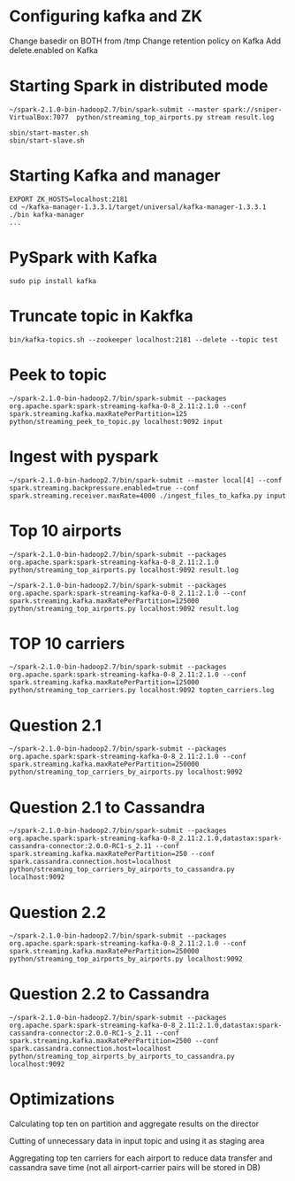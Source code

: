 # Configuring kafka and ZK
Change basedir on BOTH from /tmp
Change retention policy on Kafka
Add delete.enabled on Kafka

# Starting Spark in distributed mode
```
~/spark-2.1.0-bin-hadoop2.7/bin/spark-submit --master spark://sniper-VirtualBox:7077  python/streaming_top_airports.py stream result.log
```
```
sbin/start-master.sh
sbin/start-slave.sh
```
# Starting Kafka and manager
```
EXPORT ZK_HOSTS=localhost:2181
cd ~/kafka-manager-1.3.3.1/target/universal/kafka-manager-1.3.3.1
./bin kafka-manager
...
```
# PySpark with Kafka
```
sudo pip install kafka
```
# Truncate topic in Kakfka
```
bin/kafka-topics.sh --zookeeper localhost:2181 --delete --topic test
```

# Peek to topic
```
~/spark-2.1.0-bin-hadoop2.7/bin/spark-submit --packages org.apache.spark:spark-streaming-kafka-0-8_2.11:2.1.0 --conf spark.streaming.kafka.maxRatePerPartition=125  python/streaming_peek_to_topic.py localhost:9092 input
```

# Ingest with pyspark
```
~/spark-2.1.0-bin-hadoop2.7/bin/spark-submit --master local[4] --conf spark.streaming.backpressure.enabled=true --conf spark.streaming.receiver.maxRate=4000 ./ingest_files_to_kafka.py input
```

# Top 10 airports
```
~/spark-2.1.0-bin-hadoop2.7/bin/spark-submit --packages org.apache.spark:spark-streaming-kafka-0-8_2.11:2.1.0  python/streaming_top_airports.py localhost:9092 result.log
```
```
~/spark-2.1.0-bin-hadoop2.7/bin/spark-submit --packages org.apache.spark:spark-streaming-kafka-0-8_2.11:2.1.0 --conf spark.streaming.kafka.maxRatePerPartition=125000  python/streaming_top_airports.py localhost:9092 result.log
```

# TOP 10 carriers
```
~/spark-2.1.0-bin-hadoop2.7/bin/spark-submit --packages org.apache.spark:spark-streaming-kafka-0-8_2.11:2.1.0 --conf spark.streaming.kafka.maxRatePerPartition=125000  python/streaming_top_carriers.py localhost:9092 topten_carriers.log
```

# Question 2.1
```
~/spark-2.1.0-bin-hadoop2.7/bin/spark-submit --packages org.apache.spark:spark-streaming-kafka-0-8_2.11:2.1.0 --conf spark.streaming.kafka.maxRatePerPartition=250000  python/streaming_top_carriers_by_airports.py localhost:9092
```

# Question 2.1 to Cassandra
```
~/spark-2.1.0-bin-hadoop2.7/bin/spark-submit --packages org.apache.spark:spark-streaming-kafka-0-8_2.11:2.1.0,datastax:spark-cassandra-connector:2.0.0-RC1-s_2.11 --conf spark.streaming.kafka.maxRatePerPartition=250 --conf spark.cassandra.connection.host=localhost python/streaming_top_carriers_by_airports_to_cassandra.py localhost:9092
```

# Question 2.2
```
~/spark-2.1.0-bin-hadoop2.7/bin/spark-submit --packages org.apache.spark:spark-streaming-kafka-0-8_2.11:2.1.0 --conf spark.streaming.kafka.maxRatePerPartition=250000  python/streaming_top_airports_by_airports.py localhost:9092
```

# Question 2.2 to Cassandra
```
~/spark-2.1.0-bin-hadoop2.7/bin/spark-submit --packages org.apache.spark:spark-streaming-kafka-0-8_2.11:2.1.0,datastax:spark-cassandra-connector:2.0.0-RC1-s_2.11 --conf spark.streaming.kafka.maxRatePerPartition=2500 --conf spark.cassandra.connection.host=localhost python/streaming_top_airports_by_airports_to_cassandra.py localhost:9092
```

# Optimizations
Calculating top ten on partition and aggregate results on the director

Cutting of unnecessary data in input topic and using it as staging area

Aggregating top ten carriers for each airport to reduce data transfer and cassandra save time (not all airport-carrier pairs will be stored in DB)


